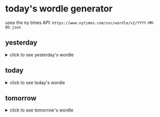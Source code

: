# today's wordle generator

uses the ny times API: `https://www.nytimes.com/svc/wordle/v2/YYYY-MM-DD.json`

## yesterday

<details>
    <summary>click to see yesterday's wordle</summary>

    magma

</details>

## today

<details>
    <summary>click to see today's wordle</summary>

    quest

</details>

## tomorrow

<details>
    <summary>click to see tomorrow's wordle</summary>

    beach

</details>
